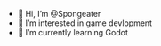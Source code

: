 - 👋 Hi, I’m @Spongeater
- 👀 I’m interested in game devlopment
- 🌱 I’m currently learning Godot


<!---
Spongeater/Spongeater is a ✨ special ✨ repository because its `README.md` (this file) appears on your GitHub profile.
You can click the Preview link to take a look at your changes.
--->
